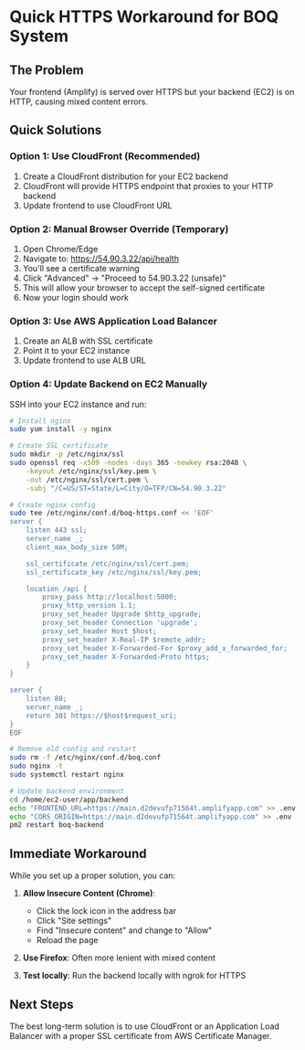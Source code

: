 # Quick HTTPS Workaround for BOQ System

## The Problem
Your frontend (Amplify) is served over HTTPS but your backend (EC2) is on HTTP, causing mixed content errors.

## Quick Solutions

### Option 1: Use CloudFront (Recommended)
1. Create a CloudFront distribution for your EC2 backend
2. CloudFront will provide HTTPS endpoint that proxies to your HTTP backend
3. Update frontend to use CloudFront URL

### Option 2: Manual Browser Override (Temporary)
1. Open Chrome/Edge
2. Navigate to: https://54.90.3.22/api/health
3. You'll see a certificate warning
4. Click "Advanced" → "Proceed to 54.90.3.22 (unsafe)"
5. This will allow your browser to accept the self-signed certificate
6. Now your login should work

### Option 3: Use AWS Application Load Balancer
1. Create an ALB with SSL certificate
2. Point it to your EC2 instance
3. Update frontend to use ALB URL

### Option 4: Update Backend on EC2 Manually
SSH into your EC2 instance and run:
```bash
# Install nginx
sudo yum install -y nginx

# Create SSL certificate
sudo mkdir -p /etc/nginx/ssl
sudo openssl req -x509 -nodes -days 365 -newkey rsa:2048 \
    -keyout /etc/nginx/ssl/key.pem \
    -out /etc/nginx/ssl/cert.pem \
    -subj "/C=US/ST=State/L=City/O=TFP/CN=54.90.3.22"

# Create nginx config
sudo tee /etc/nginx/conf.d/boq-https.conf << 'EOF'
server {
    listen 443 ssl;
    server_name _;
    client_max_body_size 50M;

    ssl_certificate /etc/nginx/ssl/cert.pem;
    ssl_certificate_key /etc/nginx/ssl/key.pem;

    location /api {
        proxy_pass http://localhost:5000;
        proxy_http_version 1.1;
        proxy_set_header Upgrade $http_upgrade;
        proxy_set_header Connection 'upgrade';
        proxy_set_header Host $host;
        proxy_set_header X-Real-IP $remote_addr;
        proxy_set_header X-Forwarded-For $proxy_add_x_forwarded_for;
        proxy_set_header X-Forwarded-Proto https;
    }
}

server {
    listen 80;
    server_name _;
    return 301 https://$host$request_uri;
}
EOF

# Remove old config and restart
sudo rm -f /etc/nginx/conf.d/boq.conf
sudo nginx -t
sudo systemctl restart nginx

# Update backend environment
cd /home/ec2-user/app/backend
echo "FRONTEND_URL=https://main.d2devufp71564t.amplifyapp.com" >> .env
echo "CORS_ORIGIN=https://main.d2devufp71564t.amplifyapp.com" >> .env
pm2 restart boq-backend
```

## Immediate Workaround
While you set up a proper solution, you can:

1. **Allow Insecure Content (Chrome)**:
   - Click the lock icon in the address bar
   - Click "Site settings"
   - Find "Insecure content" and change to "Allow"
   - Reload the page

2. **Use Firefox**: Often more lenient with mixed content

3. **Test locally**: Run the backend locally with ngrok for HTTPS

## Next Steps
The best long-term solution is to use CloudFront or an Application Load Balancer with a proper SSL certificate from AWS Certificate Manager.